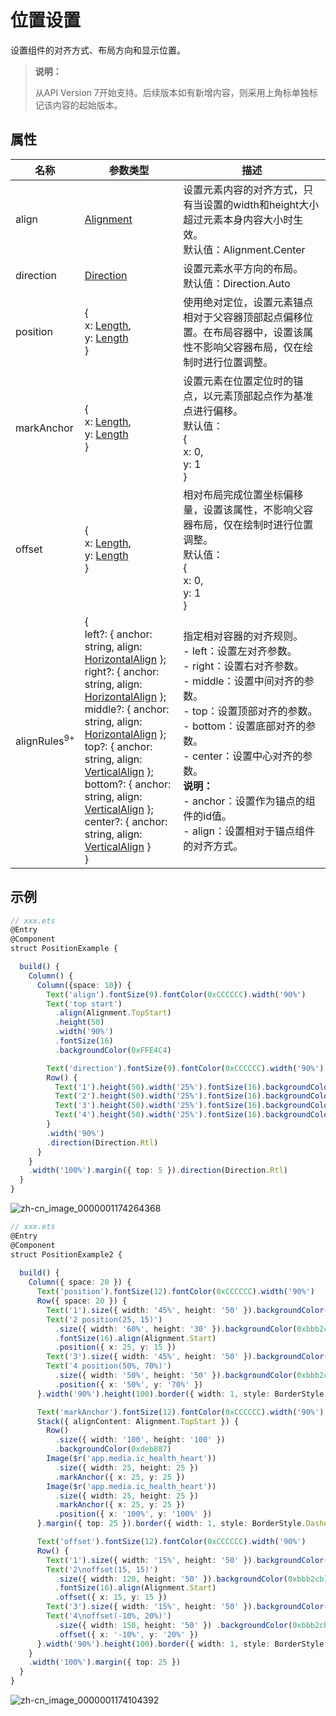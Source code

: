 # 位置设置

设置组件的对齐方式、布局方向和显示位置。

>  **说明：**
>
>  从API Version 7开始支持。后续版本如有新增内容，则采用上角标单独标记该内容的起始版本。


## 属性


| 名称 | 参数类型 | 描述 |
| -------- | -------- | -------- |
| align | [Alignment](ts-appendix-enums.md#alignment) | 设置元素内容的对齐方式，只有当设置的width和height大小超过元素本身内容大小时生效。<br/>默认值：Alignment.Center |
| direction | [Direction](ts-appendix-enums.md#direction) | 设置元素水平方向的布局。<br/>默认值：Direction.Auto |
| position | {<br/>x:&nbsp;[Length](ts-types.md#length),<br/>y:&nbsp;[Length](ts-types.md#length)<br/>} | 使用绝对定位，设置元素锚点相对于父容器顶部起点偏移位置。在布局容器中，设置该属性不影响父容器布局，仅在绘制时进行位置调整。 |
| markAnchor | {<br/>x:&nbsp;[Length](ts-types.md#length),<br/>y:&nbsp;[Length](ts-types.md#length)<br/>} | 设置元素在位置定位时的锚点，以元素顶部起点作为基准点进行偏移。<br/>默认值：<br/>{<br/>x: 0,<br/>y: 1<br/>} |
| offset | {<br/>x:&nbsp;[Length](ts-types.md#length),<br/>y:&nbsp;[Length](ts-types.md#length)<br/>} | 相对布局完成位置坐标偏移量，设置该属性，不影响父容器布局，仅在绘制时进行位置调整。<br/>默认值：<br/>{<br/>x: 0,<br/>y: 1<br/>} |
| alignRules<sup>9+</sup> | {<br/>left?: { anchor: string, align: [HorizontalAlign](ts-appendix-enums.md#horizontalalign) };<br/>right?: { anchor: string, align: [HorizontalAlign](ts-appendix-enums.md#horizontalalign) };<br/>middle?: { anchor: string, align: [HorizontalAlign](ts-appendix-enums.md#horizontalalign) };<br/>top?: { anchor: string, align: [VerticalAlign](ts-appendix-enums.md#verticalalign) };<br/>bottom?: { anchor: string, align: [VerticalAlign](ts-appendix-enums.md#verticalalign) };<br/>center?: { anchor: string, align: [VerticalAlign](ts-appendix-enums.md#verticalalign) }<br/>} | 指定相对容器的对齐规则。<br/>-&nbsp;left：设置左对齐参数。<br/>-&nbsp;right：设置右对齐参数。<br/>-&nbsp;middle：设置中间对齐的参数。<br/>-&nbsp;top：设置顶部对齐的参数。<br/>-&nbsp;bottom：设置底部对齐的参数。<br/>-&nbsp;center：设置中心对齐的参数。<br/>**说明：**<br/>-&nbsp;anchor：设置作为锚点的组件的id值。<br>-&nbsp;align：设置相对于锚点组件的对齐方式。 |


## 示例

```ts
// xxx.ets
@Entry
@Component
struct PositionExample {

  build() {
    Column() {
      Column({space: 10}) {
        Text('align').fontSize(9).fontColor(0xCCCCCC).width('90%')
        Text('top start')
          .align(Alignment.TopStart)
          .height(50)
          .width('90%')
          .fontSize(16)
          .backgroundColor(0xFFE4C4)

        Text('direction').fontSize(9).fontColor(0xCCCCCC).width('90%')
        Row() {
          Text('1').height(50).width('25%').fontSize(16).backgroundColor(0xF5DEB3)
          Text('2').height(50).width('25%').fontSize(16).backgroundColor(0xD2B48C)
          Text('3').height(50).width('25%').fontSize(16).backgroundColor(0xF5DEB3)
          Text('4').height(50).width('25%').fontSize(16).backgroundColor(0xD2B48C)
        }
        .width('90%')
        .direction(Direction.Rtl)
      }
    }
    .width('100%').margin({ top: 5 }).direction(Direction.Rtl)
  }
}
```

![zh-cn_image_0000001174264368](figures/zh-cn_image_0000001174264368.gif)

```ts
// xxx.ets
@Entry
@Component
struct PositionExample2 {
  
  build() {
    Column({ space: 20 }) {
      Text('position').fontSize(12).fontColor(0xCCCCCC).width('90%')
      Row({ space: 20 }) {
        Text('1').size({ width: '45%', height: '50' }).backgroundColor(0xdeb887).border({ width: 1 }) .fontSize(16)
        Text('2 position(25, 15)')
          .size({ width: '60%', height: '30' }).backgroundColor(0xbbb2cb).border({ width: 1 })
          .fontSize(16).align(Alignment.Start)
          .position({ x: 25, y: 15 })
        Text('3').size({ width: '45%', height: '50' }).backgroundColor(0xdeb887).border({ width: 1 }).fontSize(16)
        Text('4 position(50%, 70%)')
          .size({ width: '50%', height: '50' }).backgroundColor(0xbbb2cb).border({ width: 1 }).fontSize(16)
          .position({ x: '50%', y: '70%' })
      }.width('90%').height(100).border({ width: 1, style: BorderStyle.Dashed })

      Text('markAnchor').fontSize(12).fontColor(0xCCCCCC).width('90%')
      Stack({ alignContent: Alignment.TopStart }) {
        Row()
          .size({ width: '100', height: '100' })
          .backgroundColor(0xdeb887)
        Image($r('app.media.ic_health_heart'))
          .size({ width: 25, height: 25 })
          .markAnchor({ x: 25, y: 25 })
        Image($r('app.media.ic_health_heart'))
          .size({ width: 25, height: 25 })
          .markAnchor({ x: 25, y: 25 })
          .position({ x: '100%', y: '100%' })
      }.margin({ top: 25 }).border({ width: 1, style: BorderStyle.Dashed })

      Text('offset').fontSize(12).fontColor(0xCCCCCC).width('90%')
      Row() {
        Text('1').size({ width: '15%', height: '50' }).backgroundColor(0xdeb887).border({ width: 1 }).fontSize(16)
        Text('2\noffset(15, 15)')
          .size({ width: 120, height: '50' }).backgroundColor(0xbbb2cb).border({ width: 1 })
          .fontSize(16).align(Alignment.Start)
          .offset({ x: 15, y: 15 })
        Text('3').size({ width: '15%', height: '50' }).backgroundColor(0xdeb887).border({ width: 1 }).fontSize(16)
        Text('4\noffset(-10%, 20%)')
          .size({ width: 150, height: '50' }) .backgroundColor(0xbbb2cb).border({ width: 1 }).fontSize(16)
          .offset({ x: '-10%', y: '20%' })
      }.width('90%').height(100).border({ width: 1, style: BorderStyle.Dashed })
    }
    .width('100%').margin({ top: 25 })
  }
}
```

![zh-cn_image_0000001174104392](figures/zh-cn_image_0000001174104392.gif)

